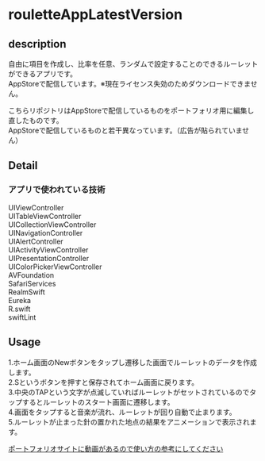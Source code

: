 # rouletteAppLatestVersion

## description
自由に項目を作成し、比率を任意、ランダムで設定することのできるルーレットができるアプリです。<br>
AppStoreで配信しています。※現在ライセンス失効のためダウンロードできません。

こちらリポジトリはAppStoreで配信しているものをポートフォリオ用に編集し直したものです。<br>
AppStoreで配信しているものと若干異なっています。（広告が貼られていません）<br>

## Detail
### アプリで使われている技術  
UIViewController  
UITableViewController  
UICollectionViewController  
UINavigationController  
UIAlertController  
UIActivityViewController  
UIPresentationController  
UIColorPickerViewController  
AVFoundation  
SafariServices      
RealmSwift  
Eureka  
R.swift  
swiftLint  

## Usage
1.ホーム画面のNewボタンをタップし遷移した画面でルーレットのデータを作成します。<br>
2.Sというボタンを押すと保存されてホーム画面に戻ります。<br>
3.中央のTAPという文字が点滅していればルーレットがセットされているのでタップするとルーレットのスタート画面に遷移します。<br>
4.画面をタップすると音楽が流れ、ルーレットが回り自動で止まります。<br>
5.ルーレットが止まった針の置かれた地点の結果をアニメーションで表示されます。<br>

[ポートフォリオサイトに動画があるので使い方の参考にしてください](https://portfoliosite-d22d9.web.app/)
